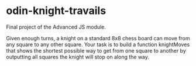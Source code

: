 # odin-knight-travails

Final project of the Advanced JS module.

Given enough turns, a knight on a standard 8x8 chess board can move from any square to any other square. Your task is to build a function knightMoves that shows the shortest possible way to get from one square to another by outputting all squares the knight will stop on along the way.
